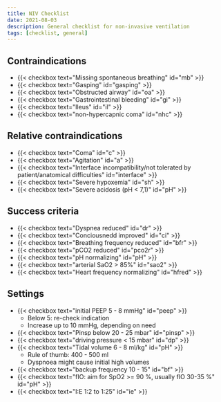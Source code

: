 ```yaml
---
title: NIV Checklist
date: 2021-08-03
description: General checklist for non-invasive ventilation
tags: [checklist, general]
---
```


## Contraindications

- {{< checkbox text="Missing spontaneous breathing" id="mb" >}}
- {{< checkbox text="Gasping" id="gasping" >}}
- {{< checkbox text="Obstructed airway" id="oa" >}}
- {{< checkbox text="Gastrointestinal bleeding" id="gi" >}}
- {{< checkbox text="Ileus" id="il" >}}
- {{< checkbox text="non-hypercapnic coma" id="nhc" >}}

## Relative contraindications

- {{< checkbox text="Coma" id="c" >}}
- {{< checkbox text="Agitation" id="a" >}}
- {{< checkbox text="Interface incompatibility/not tolerated by patient/anatomical difficulties" id="interface" >}}
- {{< checkbox text="Severe hypoxemia" id="sh" >}}
- {{< checkbox text="Severe acidosis (pH < 7,1)" id="pH" >}}

## Success criteria

- {{< checkbox text="Dyspnea reduced" id="dr" >}}
- {{< checkbox text="Conciousnedd improved" id="ci" >}}
- {{< checkbox text="Breathing frequency reduced" id="bfr" >}}
- {{< checkbox text="pCO2 reduced" id="pco2r" >}}
- {{< checkbox text="pH normalizing" id="pH" >}}
- {{< checkbox text="arterial SaO2 > 85%" id="sao2" >}}
- {{< checkbox text="Heart frequency normalizing" id="hfred" >}}

## Settings

- {{< checkbox text="initial PEEP 5 - 8 mmHg" id="peep" >}}
  - Below 5: re-check indication
  - Increase up to 10 mmHg, depending on need
- {{< checkbox text="Pinsp below 20 - 25 mbar" id="pinsp" >}}
- {{< checkbox text="driving pressure < 15 mbar" id="dp" >}}
- {{< checkbox text="Tidal volume 6 - 8 ml/kg" id="pH" >}}
  - Rule of thumb: 400 - 500 ml
  - Dyspnoea might cause initial high volumes
- {{< checkbox text="backup frequency 10 - 15" id="bf" >}} 
- {{< checkbox text="fIO: aim for SpO2 >= 90 %, usually fIO 30-35 %" id="pH" >}}
- {{< checkbox text="I:E 1:2 to 1:25" id="ie" >}}